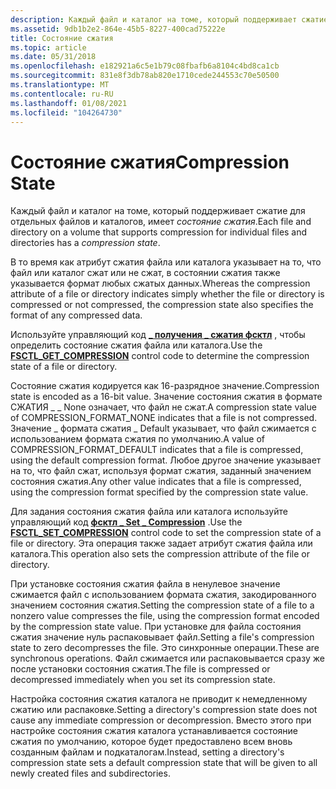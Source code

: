 ```yaml
---
description: Каждый файл и каталог на томе, который поддерживает сжатие для отдельных файлов и каталогов, имеет состояние сжатия.
ms.assetid: 9db1b2e2-864e-45b5-8227-400cad75222e
title: Состояние сжатия
ms.topic: article
ms.date: 05/31/2018
ms.openlocfilehash: e182921a6c5e1b79c08fbafb6a8104c4bd8ca1cb
ms.sourcegitcommit: 831e8f3db78ab820e1710cede244553c70e50500
ms.translationtype: MT
ms.contentlocale: ru-RU
ms.lasthandoff: 01/08/2021
ms.locfileid: "104264730"
---
```

# <a name="compression-state"></a><span data-ttu-id="410b4-103">Состояние сжатия</span><span class="sxs-lookup"><span data-stu-id="410b4-103">Compression State</span></span>

<span data-ttu-id="410b4-104">Каждый файл и каталог на томе, который поддерживает сжатие для отдельных файлов и каталогов, имеет *состояние сжатия*.</span><span class="sxs-lookup"><span data-stu-id="410b4-104">Each file and directory on a volume that supports compression for individual files and directories has a *compression state*.</span></span>

<span data-ttu-id="410b4-105">В то время как атрибут сжатия файла или каталога указывает на то, что файл или каталог сжат или не сжат, в состоянии сжатия также указывается формат любых сжатых данных.</span><span class="sxs-lookup"><span data-stu-id="410b4-105">Whereas the compression attribute of a file or directory indicates simply whether the file or directory is compressed or not compressed, the compression state also specifies the format of any compressed data.</span></span>

<span data-ttu-id="410b4-106">Используйте управляющий код [**\_ получения \_ сжатия фсктл**](/windows/win32/api/winioctl/ni-winioctl-fsctl_get_compression) , чтобы определить состояние сжатия файла или каталога.</span><span class="sxs-lookup"><span data-stu-id="410b4-106">Use the [**FSCTL\_GET\_COMPRESSION**](/windows/win32/api/winioctl/ni-winioctl-fsctl_get_compression) control code to determine the compression state of a file or directory.</span></span>

<span data-ttu-id="410b4-107">Состояние сжатия кодируется как 16-разрядное значение.</span><span class="sxs-lookup"><span data-stu-id="410b4-107">Compression state is encoded as a 16-bit value.</span></span> <span data-ttu-id="410b4-108">Значение состояния сжатия в формате СЖАТИЯ \_ \_ None означает, что файл не сжат.</span><span class="sxs-lookup"><span data-stu-id="410b4-108">A compression state value of COMPRESSION\_FORMAT\_NONE indicates that a file is not compressed.</span></span> <span data-ttu-id="410b4-109">Значение \_ формата сжатия \_ Default указывает, что файл сжимается с использованием формата сжатия по умолчанию.</span><span class="sxs-lookup"><span data-stu-id="410b4-109">A value of COMPRESSION\_FORMAT\_DEFAULT indicates that a file is compressed, using the default compression format.</span></span> <span data-ttu-id="410b4-110">Любое другое значение указывает на то, что файл сжат, используя формат сжатия, заданный значением состояния сжатия.</span><span class="sxs-lookup"><span data-stu-id="410b4-110">Any other value indicates that a file is compressed, using the compression format specified by the compression state value.</span></span>

<span data-ttu-id="410b4-111">Для задания состояния сжатия файла или каталога используйте управляющий код [**фсктл \_ Set \_ Compression**](/windows/win32/api/winioctl/ni-winioctl-fsctl_set_compression) .</span><span class="sxs-lookup"><span data-stu-id="410b4-111">Use the [**FSCTL\_SET\_COMPRESSION**](/windows/win32/api/winioctl/ni-winioctl-fsctl_set_compression) control code to set the compression state of a file or directory.</span></span> <span data-ttu-id="410b4-112">Эта операция также задает атрибут сжатия файла или каталога.</span><span class="sxs-lookup"><span data-stu-id="410b4-112">This operation also sets the compression attribute of the file or directory.</span></span>

<span data-ttu-id="410b4-113">При установке состояния сжатия файла в ненулевое значение сжимается файл с использованием формата сжатия, закодированного значением состояния сжатия.</span><span class="sxs-lookup"><span data-stu-id="410b4-113">Setting the compression state of a file to a nonzero value compresses the file, using the compression format encoded by the compression state value.</span></span> <span data-ttu-id="410b4-114">При установке для файла состояния сжатия значение нуль распаковывает файл.</span><span class="sxs-lookup"><span data-stu-id="410b4-114">Setting a file's compression state to zero decompresses the file.</span></span> <span data-ttu-id="410b4-115">Это синхронные операции.</span><span class="sxs-lookup"><span data-stu-id="410b4-115">These are synchronous operations.</span></span> <span data-ttu-id="410b4-116">Файл сжимается или распаковывается сразу же после установки состояния сжатия.</span><span class="sxs-lookup"><span data-stu-id="410b4-116">The file is compressed or decompressed immediately when you set its compression state.</span></span>

<span data-ttu-id="410b4-117">Настройка состояния сжатия каталога не приводит к немедленному сжатию или распаковке.</span><span class="sxs-lookup"><span data-stu-id="410b4-117">Setting a directory's compression state does not cause any immediate compression or decompression.</span></span> <span data-ttu-id="410b4-118">Вместо этого при настройке состояния сжатия каталога устанавливается состояние сжатия по умолчанию, которое будет предоставлено всем вновь созданным файлам и подкаталогам.</span><span class="sxs-lookup"><span data-stu-id="410b4-118">Instead, setting a directory's compression state sets a default compression state that will be given to all newly created files and subdirectories.</span></span>

 

 
